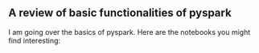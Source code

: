 ## A review of basic functionalities of pyspark


I am going over the basics of pyspark.
Here are the notebooks you might find interesting:


